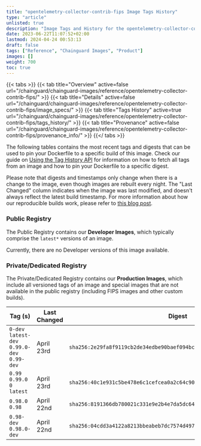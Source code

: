 ```yaml
---
title: "opentelemetry-collector-contrib-fips Image Tags History"
type: "article"
unlisted: true
description: "Image Tags and History for the opentelemetry-collector-contrib-fips Chainguard Image"
date: 2023-06-22T11:07:52+02:00
lastmod: 2024-04-24 00:53:13
draft: false
tags: ["Reference", "Chainguard Images", "Product"]
images: []
weight: 700
toc: true
---
```


{{< tabs >}}
{{< tab title="Overview" active=false url="/chainguard/chainguard-images/reference/opentelemetry-collector-contrib-fips/" >}}
{{< tab title="Details" active=false url="/chainguard/chainguard-images/reference/opentelemetry-collector-contrib-fips/image_specs/" >}}
{{< tab title="Tags History" active=true url="/chainguard/chainguard-images/reference/opentelemetry-collector-contrib-fips/tags_history/" >}}
{{< tab title="Provenance" active=false url="/chainguard/chainguard-images/reference/opentelemetry-collector-contrib-fips/provenance_info/" >}}
{{</ tabs >}}

The following tables contains the most recent tags and digests that can be used to pin your Dockerfile to a specific build of this image. Check our guide on [Using the Tag History API](/chainguard/chainguard-images/using-the-tag-history-api/) for information on how to fetch all tags from an image and how to pin your Dockerfile to a specific digest.

Please note that digests and timestamps only change when there is a change to the image, even though images are rebuilt every night. The "Last Changed" column indicates when the image was last modified, and doesn't always reflect the latest build timestamp. For more information about how our reproducible builds work, please refer to [this blog post](https://www.chainguard.dev/unchained/reproducing-chainguards-reproducible-image-builds).

### Public Registry
The Public Registry contains our **Developer Images**, which typically comprise the `latest*` versions of an image.

Currently, there are no Developer versions of this image available.

### Private/Dedicated Registry
The Private/Dedicated Registry contains our **Production Images**, which include all versioned tags of an image and special images that are not available in the public registry (including FIPS images and other custom builds).

| Tag (s)                                       | Last Changed | Digest                                                                    |
|-----------------------------------------------|--------------|---------------------------------------------------------------------------|
|  `0-dev` `latest-dev` `0.99.0-dev` `0.99-dev` | April 23rd   | `sha256:2e29fa8f9119cb2de34edbe90baef094bcf1b778c4fe33b464b1ac31f9057a1f` |
|  `0.99` `0.99.0` `0` `latest`                 | April 23rd   | `sha256:40c1e931c5be478e6c1cefcea0a2c64c90304ebf2fa19ef7f1c91d4393d9ed24` |
|  `0.98.0` `0.98`                              | April 22nd   | `sha256:8191366db780021c331e9e2b4e7da5dc64b8ac0287a5575944ffd6d97c605ba0` |
|  `0.98-dev` `0.98.0-dev`                      | April 22nd   | `sha256:04cdd3a4122a8213bbeabeb7dc7574d4976a312f1b1f661420516d7e9bda71aa` |

